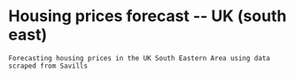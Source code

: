 # Housing prices forecast -- UK (south east)
```
Forecasting housing prices in the UK South Eastern Area using data scraped from Savills
```
